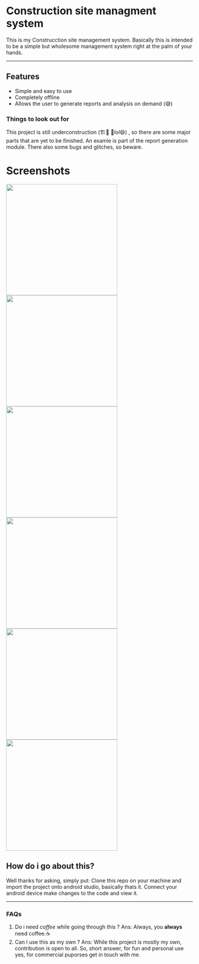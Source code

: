 # Construction site managment system
This is my Construcction site management system. Basically this is intended to be a simple but wholesome management system right at the palm of your hands.

----

## Features 
- Simple and easy to use 
- Completely offline 
- Allows the user to generate reports and analysis on demand (:sweat_smile:)

### Things to look out for

This project is still underconstruction (🏗️:construction: :wrench:_lol_:smile:) , so there are some major parts that are yet to be finished. An examle is part of the report generation module. There also some bugs and glitches, so beware. 

# Screenshots

<img src="https://user-images.githubusercontent.com/52247003/129479910-29833276-aadf-49f6-849d-780cb781b8ed.jpg" width="300" /> <img src="https://user-images.githubusercontent.com/52247003/129479917-4a9ed5fc-6731-48be-8c30-1a7aa2f74825.jpg" width="300" />
<img src="https://user-images.githubusercontent.com/52247003/129479925-51d4f495-b3a1-431c-8cc3-1237edaa7879.jpg" width="300" />
<img src="https://user-images.githubusercontent.com/52247003/129479931-7407b523-2d78-41b4-a2bf-7f8967632537.jpg" width="300" />
<img src="https://user-images.githubusercontent.com/52247003/129479939-3a449e4f-d4a6-4f96-b066-3cf28e7296e6.jpg" width="300" />
<img src="https://user-images.githubusercontent.com/52247003/129479946-70b4f8cb-f7de-4bce-a152-3ba5255f0c16.jpg" width="300" />

## How do i go about this?

Well thanks for asking, simply put: Clone this repo on your machine and import the project onto android studio, basically thats it. Connect your android device make changes to the code and view it.

---

### FAQs


1. Do i need _coffee_ while going through this ? 
Ans: Always, you **always** need coffee.:coffee:
3. Can I use this as my own ?
Ans:  While this project is mostly my own, contribution is open to all. So, short answer, for fun and personal use yes, for commercial puporses get in touch with me.


